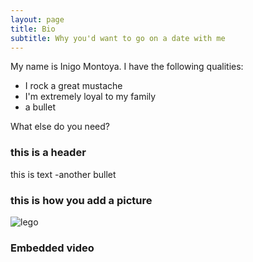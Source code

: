 ```yaml
---
layout: page
title: Bio
subtitle: Why you'd want to go on a date with me
---
```


My name is Inigo Montoya. I have the following qualities:

- I rock a great mustache
- I'm extremely loyal to my family
- a bullet

What else do you need?

### this is a header

this is text
 -another bullet
 
 ### this is how you add a picture
 
 ![lego](https://www.lego.com/r/www/r/catalogs/-/media/catalogs/characters/star%20wars/star%20wars%202018/ipt-overview-transparent_450x600.png?l.r=-1726012251)

### Embedded video

